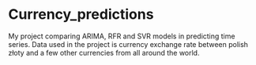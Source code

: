 # Currency_predictions
My project comparing ARIMA, RFR and SVR models in predicting time series. Data used in the project is currency exchange rate between polish złoty and a few other currencies from all around the world.